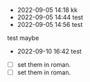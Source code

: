 - 2022-09-05 14:18 kk
- 2022-09-05 14:44 test
- 2022-09-05 14:56 test


test
maybe
- 2022-09-10 16:42 test

- [ ] set them in roman. 
- [ ] set them in roman. 